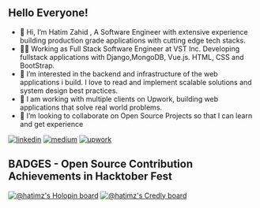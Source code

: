 
## Hello Everyone!

- 👋 Hi, I’m Hatim Zahid , A Software Engineer with extensive experience building production grade applications with cutting edge tech stacks.
- 👨‍⚖️ Working as Full Stack Software Engineer at VST Inc. Developing fullstack applications with Django,MongoDB, Vue.js. HTML, CSS and BootStrap.
- 👀 I’m interested in the backend and infrastructure of the web applications i build. I love to read and implement scalable solutions and system design best practices.
- 🌱 I am working with multiple clients on Upwork, building web applications that solve real world problems. 
- 💞️ I’m looking to collaborate on Open Source Projects so that I can learn and get experience

[![linkedin](https://img.shields.io/badge/linkedin-0A66C2?style=for-the-badge&logo=linkedin&logoColor=white)](https://www.linkedin.com/in/hatim-zahid-software-engineer/)
[![medium](https://img.shields.io/badge/medium-FFFFFF?style=for-the-badge&logo=medium&logoColor=black)](https://medium.com/@hatim.zahid)
[![upwork](https://img.shields.io/badge/upwork-6FDA44?style=for-the-badge&logo=upwork&logoColor=white)](https://www.upwork.com/freelancers/~015dba6905ee11ad1a)


## BADGES - Open Source Contribution Achievements in Hacktober Fest

[![@hatimz's Holopin board](https://holopin.me/hatimz)](https://holopin.io/@hatimz)
[![@hatimz's Credly board](https://www.credly.com/badges/feb734e0-510c-4902-b19a-fdc6809b5579/public_url)](https://www.credly.com/badges/feb734e0-510c-4902-b19a-fdc6809b5579/public_url)


<!---
HatimZ/HatimZ is a ✨ special ✨ repository because its `README.md` (this file) appears on your GitHub profile.
You can click the Preview link to take a look at your changes.
--->
